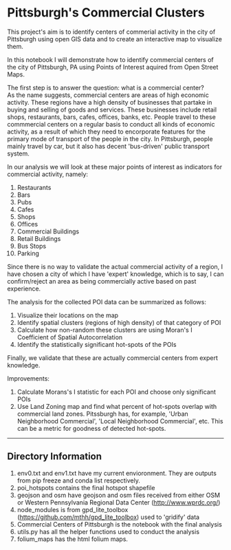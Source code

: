 # Pittsburgh's Commercial Clusters  

This project's aim is to identify centers of commerial activity in the city of Pittsburgh using open GIS data and to create an interactive map to visualize them.

In this notebook I will demonstrate how to identify commercial centers of the city of Pittsburgh, PA using Points of Interest aquired from Open Street Maps.

The first step is to answer the question: what is a commercial center?  
As the name suggests, commercial centers are areas of high economic activity. 
These regions have a high density of businesses that partake in buying and selling of goods and services.
These businesses include retail shops, restaurants, bars, cafes, offices, banks, etc. 
People travel to these commmercial centers on a regular basis to conduct all kinds of economic activity, as a result of which they need to encorporate features for the primary mode of transport of the people in the city. 
In Pittsburgh, people mainly travel by car, but it also has decent 'bus-driven' public transport system. 


In our analysis we will look at these major points of interest as indicators for commercial activity, namely:
1. Restaurants
2. Bars
3. Pubs
4. Cafes
5. Shops
6. Offices
7. Commercial Buildings
8. Retail Buildings
9. Bus Stops
10. Parking

Since there is no way to validate the actual commercial activity of a region, I have chosen a city of which I have 'expert' knowledge, which is to say, I can confirm/reject an area as being commercially active based on past experience. 

The analysis for the collected POI data can be summarized as follows:
1. Visualize their locations on the map
2. Identify spatial clusters (regions of high density) of that category of POI 
3. Calculate how non-random these clusters are using Moran's I Coefficient of Spatial Autocorrelation 
4. Identify the statistically significant hot-spots of the POIs

Finally, we validate that these are actually commercial centers from expert knowledge.

Improvements: 
1. Calculate Morans's I statistic for each POI and choose only significant POIs
2. Use Land Zoning map and find what percent of hot-spots overlap with commercial land zones. Pitssburgh has, for example, 'Urban Neighborhood Commercial', 'Local Neighborhood Commercial', etc. This can be a metric for goodness of detected hot-spots. 


----------------------------------------
Directory Information
---------------------------
1. env0.txt and env1.txt have my current envioronment. They are outputs from pip freeze and conda list respectively.
2. poi_hotspots contains the final hotspot shapefile
3. geojson and osm have geojson and osm files received from either OSM or Western Pennsylvania Regional Data Center (http://www.wprdc.org/) 
4. node_modules is from gpd_lite_toolbox (https://github.com/mthh/gpd_lite_toolbox) used to 'gridify' data
5. Commercial Centers of Pittsburgh is the notebook with the final analysis
6. utils.py has all the helper functions used to conduct the analysis 
7. folium_maps has the html folium maps.

